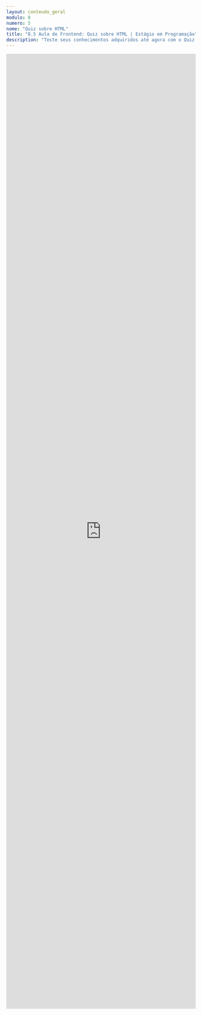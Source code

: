```yaml
---
layout: conteudo_geral
modulo: 8
numero: 5
nome: "Quiz sobre HTML"
title: "8.5 Aula de Frontend: Quiz sobre HTML | Estágio em Programação"
description: "Teste seus conhecimentos adquiridos até agora com o Quiz sobre HTML."
---
```


<iframe src="https://docs.google.com/forms/d/e/1FAIpQLSc4a_UOC1l9hQHd3h12NVQJxabNLLNCKUmheirFXAvxeXo52w/viewform?embedded=true" width="100%" height="2532" frameborder="0" marginheight="0" marginwidth="0">Carregando…</iframe>
